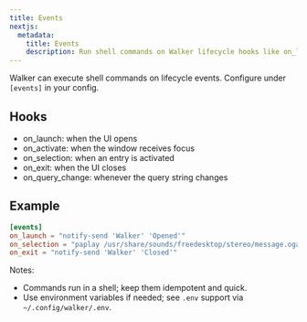 ```yaml
---
title: Events
nextjs:
  metadata:
    title: Events
    description: Run shell commands on Walker lifecycle hooks like on_launch, on_selection, on_exit, and query changes.
---
```


Walker can execute shell commands on lifecycle events. Configure under `[events]` in your config.

## Hooks

- on_launch: when the UI opens
- on_activate: when the window receives focus
- on_selection: when an entry is activated
- on_exit: when the UI closes
- on_query_change: whenever the query string changes

## Example

```toml
[events]
on_launch = "notify-send 'Walker' 'Opened'"
on_selection = "paplay /usr/share/sounds/freedesktop/stereo/message.oga"
on_exit = "notify-send 'Walker' 'Closed'"
```

Notes:

- Commands run in a shell; keep them idempotent and quick.
- Use environment variables if needed; see `.env` support via `~/.config/walker/.env`.

